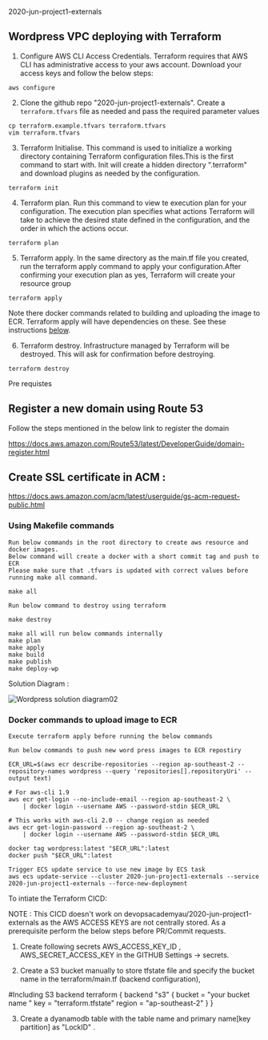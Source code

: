 2020-jun-project1-externals

## Wordpress VPC deploying with Terraform

1. Configure AWS CLI Access Credentials.
Terraform requires that AWS CLI has administrative access to your aws account. Download your access keys and follow the below steps:

```
aws configure
```

2. Clone the github repo "2020-jun-project1-externals". Create a `terraform.tfvars` file as needed and pass the required parameter values
```
cp terraform.example.tfvars terraform.tfvars
vim terraform.tfvars
```

3. Terraform Initialise. This command is used to initialize a working directory containing Terraform configuration files.This is the first command to start with.  Init will create a hidden directory ".terraform" and download plugins as needed by the configuration.

```
terraform init
```

4. Terraform plan. Run this command to view te execution plan for your configuration. The execution plan specifies what actions Terraform will take to achieve the desired state defined in the configuration, and the order in which the actions occur.

```
terraform plan
```

5. Terraform apply. In the same directory as the main.tf file you created, run the terraform apply command to apply your configuration.After confirming your execution plan as yes, Terraform will create your resource group

```
terraform apply
```
Note there docker commands related to building and uploading the image to ECR.  Terraform apply will have dependencies on these.  See these instructions [below](#docker-commands-to-upload-image-to-ecr).

6. Terraform destroy. Infrastructure managed by Terraform will be destroyed. This will ask for confirmation before destroying.

```
terraform destroy

```

Pre requistes 

## Register a new domain using Route 53

Follow the steps mentioned in the below link to register the domain


https://docs.aws.amazon.com/Route53/latest/DeveloperGuide/domain-register.html


## Create SSL certificate in ACM :


https://docs.aws.amazon.com/acm/latest/userguide/gs-acm-request-public.html



### Using Makefile commands

````
Run below commands in the root directory to create aws resource and docker images.
Below command will create a docker with a short commit tag and push to ECR
Please make sure that .tfvars is updated with correct values before running make all command.

make all 

Run below command to destroy using terraform

make destroy

make all will run below commands internally
make plan
make apply
make build
make publish
make deploy-wp

````





Solution Diagram :

![Wordpress solution diagram02](https://user-images.githubusercontent.com/38310128/88801373-f5876680-d1ec-11ea-8fd1-37cac55a5c9e.jpg)


### Docker commands to upload image to ECR
```
Execute terraform apply before running the below commands

Run below commands to push new word press images to ECR repostiry

ECR_URL=$(aws ecr describe-repositories --region ap-southeast-2 --repository-names wordpress --query 'repositories[].repositoryUri' --output text)

# For aws-cli 1.9
aws ecr get-login --no-include-email --region ap-southeast-2 \
    | docker login --username AWS --password-stdin $ECR_URL

# This works with aws-cli 2.0 -- change region as needed
aws ecr get-login-password --region ap-southeast-2 \
    | docker login --username AWS --password-stdin $ECR_URL

docker tag wordpress:latest "$ECR_URL":latest
docker push "$ECR_URL":latest

Trigger ECS update service to use new image by ECS task
aws ecs update-service --cluster 2020-jun-project1-externals --service 2020-jun-project1-externals --force-new-deployment
````


To intiate the Terraform CICD: 

NOTE : This CICD doesn't work on devopsacademyau/2020-jun-project1-externals as the AWS ACCESS KEYS are not centrally stored. As a prerequisite perform the below steps before PR/Commit requests.

1. Create following secrets AWS_ACCESS_KEY_ID , AWS_SECRET_ACCESS_KEY in the  GITHUB Settings -> secrets.

2. Create a S3 bucket manually to store tfstate file and specify the bucket name in the terraform/main.tf (backend configuration),

#Including S3 backend
terraform {
  backend "s3" {
    bucket = "your bucket name "
    key    = "terraform.tfstate"
    region = "ap-southeast-2"
  }
}

3. Create a dyanamodb table with the table name and primary name[key partition] as "LockID" .

